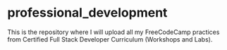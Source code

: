 # professional_development
This is the repository where I will upload all my FreeCodeCamp practices from Certified Full Stack Developer Curriculum (Workshops and Labs). 
